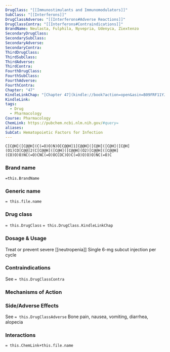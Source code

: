 ```yaml
---
DrugClass: "[[Immunostimulants and Immunomodulators]]"
SubClass: "[[Interferons]]"
DrugClassAdverse: "[[Interferons#Adverse Reactions]]"
DrugClassContra: "[[Interferons#Contraindications]]"
BrandName: Neulasta, Fulphila, Nyvepria, Udenyca, Ziextenzo
SecondaryDrugClass: 
SecondarySubClass: 
SecondaryAdverse: 
SecondaryContra: 
ThirdDrugClass: 
ThirdSubClass: 
ThirdAdverse: 
ThirdContra: 
FourthDrugClass: 
FourthSubClass: 
FourthAdverse: 
FourthContra: 
Chapter: "47"
KindleLinkChap: "[Chapter 47](kindle://book?action=open&asin=B09FRF11YJ&location=27339)"
KindleLink: 
tags:
  - Drug
  - Pharmacology
Course: Pharmacology
ChemLink: https://pubchem.ncbi.nlm.nih.gov/#query=
aliases: 
SubCat: Hematopoietic Factors for Infection
---
```

```smiles
C[C@H]([C@@H](C(=O)O)N)O[C@@H]1[C@@H]([C@H]([C@H]([C@H](O1)CO[C@@]2(C[C@@H]([C@H]([C@@H](O2)[C@@H]([C@@H](CO)O)O)NC(=O)CNC(=O)OCCOC)O)C(=O)O)O)O)NC(=O)C
```

### Brand name
`=this.BrandName`

### Generic name
`= this.file.name`

### Drug class 
`= this.DrugClass`
	`= this.DrugClass.KindleLinkChap`

### Dosage & Usage
Treat or prevent severe [[neutropenia]] 
Single 6-mg subcut injection per cycle 

### Contraindications
See `= this.DrugClassContra`

### Mechanisms of Action


### Side/Adverse Effects
See `= this.DrugClassAdverse`
Bone pain, nausea, vomiting, diarrhea, alopecia 

### Interactions

`= this.ChemLink+this.file.name`

